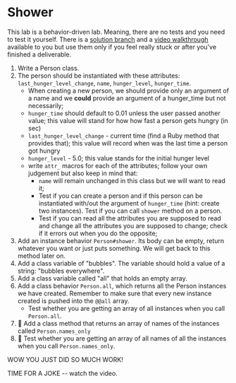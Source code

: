 # Shower

This lab is a behavior-driven lab. Meaning, there are no tests and you need to test it yourself.
There is a [solution branch]() and a [video walkthrough]() available to you but use them only if you feel really stuck or after you've finished a deliverable.

1. Write a Person class.
2. The person should be instantiated with these attributes: `last_hunger_level_change`, `name`, `hunger_level`, `hunger_time`. 
    - When creating a new person, we should provide only an argument of a name and we **could** provide an argument of a hunger_time but not necessarily;
    - `hunger_time` should default to 0.01 unless the user passed another value; this value will stand for how how fast a person gets hungry (in sec)
    - `last_hunger_level_change` - current time (find a Ruby method that provides that); this value will record when was the last time a person got hungry
    - `hunger_level` - 5.0; this value stands for the initial hunger level
    - write `attr_` macros for each of the attributes; follow your own judgement but also keep in mind that: 
        - `name` will remain unchanged in this class but we will want to read it;
        - Test if you can create a person and if this person can be instantiated with/out the argument of `hunger_time` (hint: create two instances). Test if you can call `shower` method on a person.
        - Test if you can read all the attributes you are supposed to read and change all the attributes you are supposed to change; check if it errors out when you do the opposite;
3. Add an instance behavior `Person#shower`. Its body can be empty, return whatever you want or just puts something. We will get back to this method later on.
4. Add a class variable of "bubbles". The variable should hold a value of a string: "bubbles everywhere".
5. Add a class variable called "all" that holds an empty array.
6. Add a class behavior `Person.all`, which returns all the Person instances we have created. Remember to make sure that every new instance created is pushed into the `@@all` array.
    - Test whether you are getting an array of all instances when you call `Person.all`.
7. 💯 Add a class method that returns an array of names of the instances called `Person.names_only`
8. 💯  Test whether you are getting an array of all names of all the instances when you call `Person.names_only`.

WOW YOU JUST DID SO MUCH WORK! 

TIME FOR A JOKE -- watch the video.